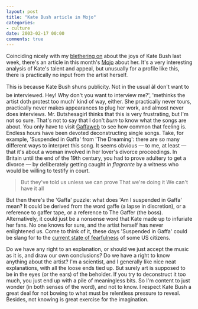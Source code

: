 ```yaml
---
layout: post
title: "Kate Bush article in Mojo"
categories:
- culture
date: 2003-02-17 00:00
comments: true
---
```


<p>Coinciding nicely with my <a href="http://www.rousette.org.uk/blog/archives/kate-bush-all-albums" title="Kate Bush - All Albums">blethering on</a> about the joys of Kate Bush last week, there's an article in this month's <a href="http://www.mojo4music.com/" title="Mojo Music Magazine">Mojo</a> about her. It's a very interesting analysis of Kate's talent and appeal, but unusually for a profile like this, there is practically no input from the artist herself.</p>

<p>This is because Kate Bush shuns publicity. Not in the usual âI don't want to be interviewed. Hey! Why don't you want to interview me?', 'methinks the artist doth protest too much' kind of way, either. She practically never tours, practically never makes appearances to plug her work, and almost never does interviews. Mr. Butshesagirl thinks that this is very frustrating, but I'm not so sure. That's not to say that I don't <em>burn</em> to know what the songs are about. You only have to visit <a href="http://gaffa.org/" title="Gaffaweb">Gaffaweb</a> to see how common that feeling is. Endless hours have been devoted deconstructing single songs. Take, for example, 'Suspended in Gaffa' from 'The Dreaming': there are so many different ways to interpret this song. It seems obvious &mdash; to me, at least &mdash; that it's about a woman involved in her lover's divorce proceedings. In Britain until the end of the 19th century, you had to prove adultery to get a divorce &mdash; by deliberately getting caught <em>in flagrante</em> by a witness who would be willing to testify in court.</p>

<blockquote>
But they've told us unless we can prove
That we're doing it
We can't have it all
</blockquote>

<p>But then there's the 'Gaffa' puzzle: what does 'Am I suspended in Gaffa' mean? It could be derived from the word gaffe (a lapse in discretion), or a reference to gaffer tape, or a reference to The Gaffer (the boss). Alternatively, it could just be a nonsense word that Kate made up to infuriate her fans. No one knows for sure, and the artist herself has never enlightened us. Come to think of it, these days 'Suspended in Gaffa' could be slang for to the <a href="http://www.geekculture.com/joyoftech/joyarchives/446.html" title="Joy of Tech">current state of fearfulness</a> of some US citizens.</p>

<p>Do we have any right to an explanation, or should we just accept the music as it is, and draw our own conclusions? Do we have a right to know anything about the artist? I'm a scientist, and I generally like nice neat explanations, with all the loose ends tied up. But surely art is supposed to be in the eyes (or the ears) of the beholder. If you try to deconstruct it too much, you just end up with a pile of meaningless bits. So I'm content to just wonder (in both senses of the word), and not to know. I respect Kate Bush a great deal for not bowing to what must be relentless pressure to reveal. Besides, not knowing is great exercise for the imagination.</p>
